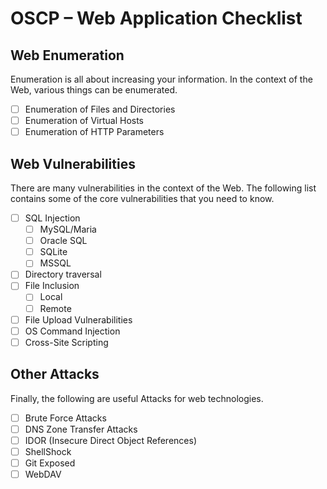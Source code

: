 # OSCP – Web Application Checklist

## Web Enumeration

Enumeration is all about increasing your information. In the context of the Web, various things can be enumerated.

- [ ] Enumeration of Files and Directories
- [ ] Enumeration of Virtual Hosts
- [ ] Enumeration of HTTP Parameters

## Web Vulnerabilities

There are many vulnerabilities in the context of the Web. The following list contains some of the core vulnerabilities that you need to know.

- [ ] SQL Injection
  - [ ] MySQL/Maria
  - [ ] Oracle SQL
  - [ ] SQLite
  - [ ] MSSQL
- [ ] Directory traversal
- [ ] File Inclusion
  - [ ]  Local
  - [ ]  Remote
- [ ] File Upload Vulnerabilities
- [ ] OS Command Injection
- [ ] Cross-Site Scripting

## Other Attacks

Finally, the following are useful Attacks for  web technologies.

- [ ] Brute Force Attacks
- [ ] DNS Zone Transfer Attacks
- [ ] IDOR (Insecure Direct Object References)
- [ ] ShellShock
- [ ] Git Exposed
- [ ] WebDAV
